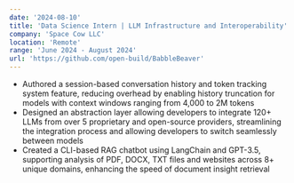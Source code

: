 ```yaml
---
date: '2024-08-10'
title: 'Data Science Intern | LLM Infrastructure and Interoperability'
company: 'Space Cow LLC'
location: 'Remote'
range: 'June 2024 - August 2024'
url: 'https://github.com/open-build/BabbleBeaver'
---
```


- Authored a session-based conversation history and token tracking system feature, reducing overhead by enabling history truncation for models with context windows ranging from 4,000 to 2M tokens
- Designed an abstraction layer allowing developers to integrate 120+ LLMs from over 5 proprietary and open-source providers, streamlining the integration process and allowing developers to switch seamlessly between models
- Created a CLI-based RAG chatbot using LangChain and GPT-3.5, supporting analysis of PDF, DOCX, TXT files and websites across 8+ unique domains, enhancing the speed of document insight retrieval
